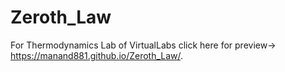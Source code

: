 # Zeroth_Law
For Thermodynamics Lab of VirtualLabs
click here for preview-> https://manand881.github.io/Zeroth_Law/. 

